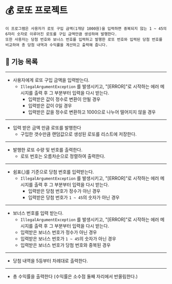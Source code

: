 # 💰 로또 프로젝트
```
이 프로그램은 사용자가 로또 구입 금액(1개당 1000원)을 입력하면 중복되지 않는 1 ~ 45의 6자리 숫자로 이루어진 로또를 구입 금액만큼 생성하여 발행한다.
또한 사용자는 당첨 번호와 보너스 번호를 입력하고 발행한 로또 번호와 입력된 당첨 번호를 비교하여 총 당첨 내역과 수익률을 계산하고 출력해 줍니다.
```

## 📝 기능 목록

---

- 사용자에게 로또 구입 금액을 입력받는다.
  - `IllegalArgumentException` 를 발생시키고, "[ERROR]"로 시작하는 에러 메시지를 출력 후 그 부분부터 입력을 다시 받는다.
    - 입력받은 값이 정수로 변환이 안될 경우
    - 입력받은 값이 0일 경우
    - 입력받은 값을 정수로 변환하고 1000으로 나누어 떨어지지 않을 경우
---

- 입력 받은 금액 만큼 로또를 발행한다
  - 구입한 갯수만큼 랜덤값으로 생성된 로또를 리스트에 저장한다.
---
- 발행한 로또 수량 및 번호를 출력한다.
  - 로또 번호는 오름차순으로 정렬하여 출력한다.
---
- 쉼표(,)를 기준으로 당첨 번호를 입력받는다. 
  - `IllegalArgumentException` 를 발생시키고, "[ERROR]"로 시작하는 에러 메시지를 출력 후 그 부분부터 입력을 다시 받는다.
    - 입력받은 당첨 번호가 정수가 아닌 경우
    - 입력받은 당첨 번호가 `1 ~ 45`의 숫자가 아닌 경우
---
- 보너스 번호를 입력 받는다.
  - `IllegalArgumentException` 를 발생시키고, "[ERROR]"로 시작하는 에러 메시지를 출력 후 그 부분부터 입력을 다시 받는다.
  - 입력받은 보너스 번호가 정수가 아닌 경우
  - 입력받은 보너스 번호가 `1 ~ 45`의 숫자가 아닌 경우
  - 입력받은 보너스 번호가 당첨 번호와 중복된 경우
---
- 당첨 내역을 5등부터 차례대로 출력한다.
---
- 총 수익률을 출력한다 (수익률은 소수점 둘째 자리에서 반올림한다.) 